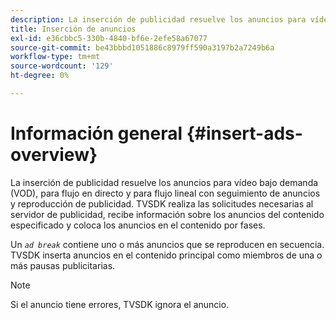 ```yaml
---
description: La inserción de publicidad resuelve los anuncios para vídeo bajo demanda (VOD), para flujo en directo y para flujo lineal con seguimiento de anuncios y reproducción de publicidad. TVSDK realiza las solicitudes necesarias al servidor de publicidad, recibe información sobre los anuncios del contenido especificado y coloca los anuncios en el contenido por fases.
title: Inserción de anuncios
exl-id: e36cbbc5-330b-4840-bf6e-2efe58a67077
source-git-commit: be43bbbd1051886c8979ff590a3197b2a7249b6a
workflow-type: tm+mt
source-wordcount: '129'
ht-degree: 0%

---
```


# Información general {#insert-ads-overview}

La inserción de publicidad resuelve los anuncios para vídeo bajo demanda (VOD), para flujo en directo y para flujo lineal con seguimiento de anuncios y reproducción de publicidad. TVSDK realiza las solicitudes necesarias al servidor de publicidad, recibe información sobre los anuncios del contenido especificado y coloca los anuncios en el contenido por fases.

Un *`ad break`* contiene uno o más anuncios que se reproducen en secuencia. TVSDK inserta anuncios en el contenido principal como miembros de una o más pausas publicitarias.

>[!NOTE]
>
>Si el anuncio tiene errores, TVSDK ignora el anuncio.
